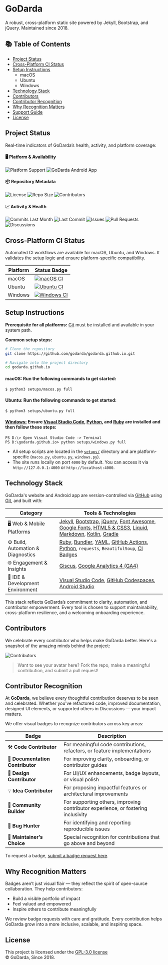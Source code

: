 # GoDarda 

A robust, cross-platform static site powered by Jekyll, Bootstrap, and jQuery. Maintained since 2018.

## 📚 Table of Contents

- [Project Status](#project-status)
- [Cross-Platform CI Status](#cross-platform-ci-status)
- [Setup Instructions](#setup-instructions)
  - macOS
  - Ubuntu
  - Windows
- [Technology Stack](#technology-stack)
- [Contributors](#contributors)
- [Contributor Recognition](#contributor-recognition)
- [Why Recognition Matters](#why-recognition-matters)
- [Support Guide](SUPPORT.md)
- [License](#license)

## Project Status

Real-time indicators of GoDarda’s health, activity, and platform coverage:

#### 🖥️ Platform & Availability

![Platform Support](https://img.shields.io/badge/platforms-macOS%2C%20Ubuntu%2C%20Windows-blueviolet?logo=microsoft)
![GoDarda Android App](https://img.shields.io/badge/GoDarda-Android%20App-bluegreen?logo=android)

#### 📦 Repository Metadata

![License](https://img.shields.io/github/license/godarda/godarda.github.io?color=blue&logo=open-source-initiative)
![Repo Size](https://img.shields.io/github/repo-size/godarda/godarda.github.io?color=orange&logo=github)
![Contributors](https://img.shields.io/github/contributors/godarda/godarda.github.io?color=brightgreen&logo=git)

#### 📈 Activity & Health

![Commits Last Month](https://img.shields.io/github/commit-activity/m/godarda/godarda.github.io?color=yellow&logo=git)
![Last Commit](https://img.shields.io/github/last-commit/godarda/godarda.github.io?color=red&logo=github)
![Issues](https://img.shields.io/github/issues/godarda/godarda.github.io?color=purple&logo=github)
![Pull Requests](https://img.shields.io/github/issues-pr/godarda/godarda.github.io?color=cyan&logo=github)
![Discussions](https://img.shields.io/github/discussions/godarda/godarda.github.io?color=gold&logo=github)

## Cross-Platform CI Status
Automated CI workflows are available for macOS, Ubuntu, and Windows. It validates the setup logic and ensure platform-specific compatibility.

| Platform | Status Badge |
|----------|--------------|
| macOS    | [![macOS CI](https://github.com/godarda/godarda.github.io/actions/workflows/macos.yml/badge.svg?branch=main)](https://github.com/godarda/godarda.github.io/actions/workflows/macos.yml) |
| Ubuntu   | [![Ubuntu CI](https://github.com/godarda/godarda.github.io/actions/workflows/ubuntu.yml/badge.svg?branch=main)](https://github.com/godarda/godarda.github.io/actions/workflows/ubuntu.yml) |
| Windows  | [![Windows CI](https://github.com/godarda/godarda.github.io/actions/workflows/windows.yml/badge.svg?branch=main)](https://github.com/godarda/godarda.github.io/actions/workflows/windows.yml) |

## Setup Instructions
**Prerequisite for all platforms:** [Git](https://git-scm.com) must be installed and available in your system path.

**Common setup steps:**
```bash
# Clone the repository
git clone https://github.com/godarda/godarda.github.io.git

# Navigate into the project directory
cd godarda.github.io
```

#### **macOS:** Run the following commands to get started:
```
$ python3 setups/macos.py full
```
#### **Ubuntu:** Run the following commands to get started:
```
$ python3 setups/ubuntu.py full
```
#### **[Windows:](#windows)** Ensure [Visual Studio Code][gdkcqso], [Python][gdxadth], and [Ruby][gdzrvdq] are installed and then follow these steps:
```
PS D:\> Open Visual Studio Code -> Terminal  
PS D:\godarda.github.io> python setups/windows.py full  
```
- All setup scripts are located in the [`setups/`][gdzgwel] directory and are platform-specific (`macos.py`, `ubuntu.py`, `windows.py`).
- The site runs locally on port `4000` by default. You can access it via `http://127.0.0.1:4000` or `http://localhost:4000`.

## Technology Stack

GoDarda's website and Android app are version-controlled via [GitHub](https://github.com) using [Git](https://git-scm.com), and built with:

| Category | Tools & Technologies |
|----------|----------------------|
| 🖥️ Web & Mobile Platforms | [Jekyll](https://jekyllrb.com), [Bootstrap](https://getbootstrap.com), [jQuery](https://jquery.com), [Font Awesome](https://fontawesome.com), [Google Fonts](https://fonts.google.com), [HTML5 & CSS3](https://developer.mozilla.org/en-US/docs/Web/Guide/HTML/HTML5), [Liquid](https://shopify.github.io/liquid/), [Markdown](https://www.markdownguide.org), [Kotlin](https://kotlinlang.org), [Gradle](https://gradle.org) |
| ⚙️ Build, Automation & Diagnostics | [Ruby](https://www.ruby-lang.org), [Bundler](https://bundler.io), [YAML](https://yaml.org), [GitHub Actions](https://github.com/features/actions), [Python](https://www.python.org), `requests`, `BeautifulSoup`, [CI Badges](https://shields.io) |
| 🌐 Engagement & Insights | [Giscus](https://giscus.app), [Google Analytics 4 (GA4)](https://analytics.google.com) |
| 🧰 IDE & Development Environment | [Visual Studio Code](https://code.visualstudio.com), [GitHub Codespaces](https://github.com/features/codespaces), [Android Studio](https://developer.android.com/studio) |

This stack reflects GoDarda’s commitment to clarity, automation, and contributor empowerment. Every tool is chosen to support maintainability, cross-platform resilience, and a welcoming onboarding experience.

## Contributors

We celebrate every contributor who helps make GoDarda better. Here's a snapshot of the amazing minds behind the project:

![Contributors](https://contrib.rocks/image?repo=godarda/godarda.github.io)

> Want to see your avatar here? Fork the repo, make a meaningful contribution, and submit a pull request!

## Contributor Recognition

At **GoDarda**, we believe every thoughtful contribution deserves to be seen and celebrated. Whether you've refactored code, improved documentation, designed UI elements, or supported others in Discussions — your impact matters.

We offer visual badges to recognize contributors across key areas:

| Badge | Description |
|-------|-------------|
| 🛠️ **Code Contributor** | For meaningful code contributions, refactors, or feature implementations |
| 📖 **Documentation Contributor** | For improving clarity, onboarding, or contributor guides |
| 🎨 **Design Contributor** | For UI/UX enhancements, badge layouts, or visual polish |
| 💡 **Idea Contributor** | For proposing impactful features or architectural improvements |
| 🌱 **Community Builder** | For supporting others, improving contributor experience, or fostering inclusivity |
| 🧪 **Bug Hunter** | For identifying and reporting reproducible issues |
| 🧭 **Maintainer’s Choice** | Special recognition for contributions that go above and beyond |

To request a badge, [submit a badge request here](https://github.com/godarda/godarda.github.io/issues/new?template=badge.yml).

## Why Recognition Matters

Badges aren’t just visual flair — they reflect the spirit of open-source collaboration. They help contributors:
- Build a visible portfolio of impact  
- Feel valued and empowered  
- Inspire others to contribute meaningfully

We review badge requests with care and gratitude. Every contribution helps GoDarda grow into a more inclusive, scalable, and inspiring space.

## License
This project is licensed under the [GPL-3.0 license](https://github.com/godarda/godarda.github.io/blob/main/LICENSE)  
© GoDarda, Since 2018.

[gdezvdy]: https://github.com
[gdzuddz]: https://getbootstrap.com
[gdddcia]: https://jquery.com
[gdwwvga]: https://jekyllrb.com
[gdzyzav]: https://git-scm.com
[gdxadth]: https://www.python.org
[gdzrvdq]: https://rubyinstaller.org/downloads
[gdkcqso]: https://code.visualstudio.com
[gdzdngz]: https://github.com/godarda/godarda.github.io?tab=MIT-1-ov-file
[gdzgwel]: https://github.com/godarda/godarda.github.io/tree/main/setups